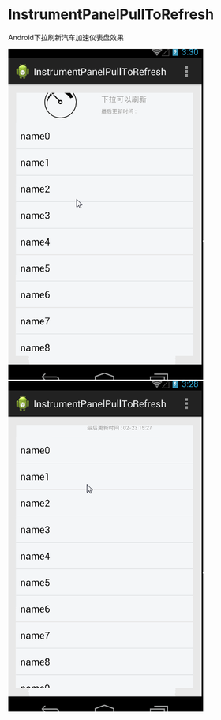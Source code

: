 # InstrumentPanelPullToRefresh
Android下拉刷新汽车加速仪表盘效果

![image](https://github.com/AndroidFormWb/InstrumentPanelPullToRefresh/blob/master/111.gif)
![image](https://github.com/AndroidFormWb/InstrumentPanelPullToRefresh/blob/master/11.gif)
